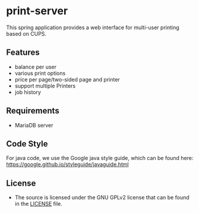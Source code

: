 # print-server

This spring application provides a web interface for multi-user printing based on CUPS.

## Features

- balance per user
- various print options
- price per page/two-sided page and printer
- support multiple Printers
- job history

## Requirements

- MariaDB server

## Code Style

For java code, we use the Google java style guide, which can be found here:
https://google.github.io/styleguide/javaguide.html

## License

- The source is licensed under the GNU GPLv2 license that can be found in the [LICENSE](LICENSE)
  file.